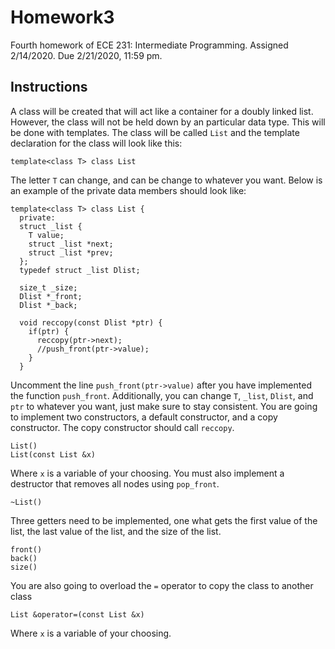 # Homework3
Fourth homework of ECE 231: Intermediate Programming. Assigned 2/14/2020. Due 2/21/2020, 11:59 pm.

## Instructions
A class will be created that will act like a container for a doubly linked list. However, the class will not be held down by an particular data type. This will be done with templates. The class will be called `List` and the template declaration for the class will look like this:

    template<class T> class List
    
The letter `T` can change, and can be change to whatever you want. Below is an example of the private data members should look like:
    
    template<class T> class List {
      private:
      struct _list {
        T value;
        struct _list *next;
        struct _list *prev;
      };
      typedef struct _list Dlist;
      
      size_t _size;
      Dlist *_front;
      Dlist *_back;
      
      void reccopy(const Dlist *ptr) {
        if(ptr) {
          reccopy(ptr->next);
          //push_front(ptr->value);
        }
      }
      
Uncomment the line `push_front(ptr->value)` after you have implemented the function `push_front`. Additionally, you can change `T`, `_list`, `Dlist`, and `ptr` to whatever you want, just make sure to stay consistent. You are going to implement two constructors, a default constructor, and a copy constructor. The copy constructor should call `reccopy`.

    List()
    List(const List &x)
    
Where `x` is a variable of your choosing. You must also implement a destructor that removes all nodes using `pop_front`.

    ~List()
    
Three getters need to be implemented, one what gets the first value of the list, the last value of the list, and the size of the list.

    front()
    back()
    size()
    
You are also going to overload the `=` operator to copy the class to another class

    List &operator=(const List &x)
Where `x` is a variable of your choosing.
